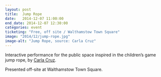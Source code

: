 ```yaml
---
layout: post
title:  Jump Rope
date:   2014-12-07 11:00:00
end_date: 2014-12-07 12:30:00
categories: event
ticketing: "Free, off site / Walthamstow Town Square"
image: "2014/12/jump-rope.jpg"
image-alt: "Jump Rope, source: Carla Cruz"
---
```

Interactive performance for the public space inspired in the children’s game jump rope, by [Carla Cruz](http://carlacruz.net).

Presented off-site at Walthamstow Town Square.

